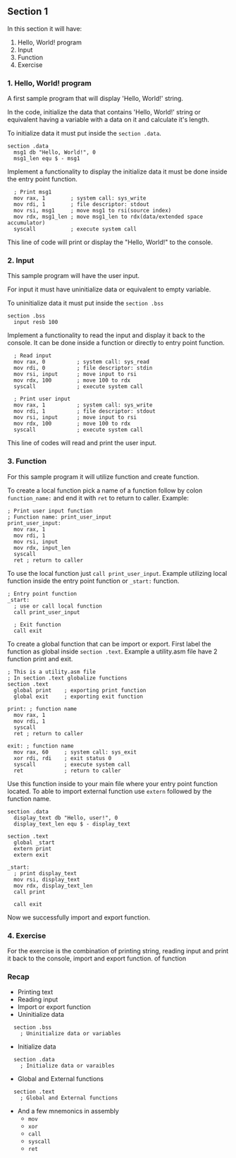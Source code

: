 ## Section 1
In this section it will have:
 1. Hello, World! program
 2. Input
 3. Function
 4. Exercise

### 1. Hello, World! program
A first sample program that will display 'Hello, World!' string.

In the code, initialize the data that contains 'Hello, World!' string
or equivalent having a variable with a data on it and calculate it's length.

To initialize data it must put inside the `section .data`.
```
section .data
  msg1 db "Hello, World!", 0
  msg1_len equ $ - msg1
```

Implement a functionality to display the initialize data it must be done
inside the entry point function.
```
  ; Print msg1
  mov rax, 1        ; system call: sys_write
  mov rdi, 1        ; file descriptor: stdout
  mov rsi, msg1     ; move msg1 to rsi(source index)
  mov rdx, msg1_len ; move msg1_len to rdx(data/extended space accumulator)
  syscall           ; execute system call
```
This line of code will print or display the "Hello, World!" to the console.


### 2. Input
This sample program will have the user input.

For input it must have uninitialize data or equivalent to empty variable.

To uninitialize data it must put inside the `section .bss`
```
section .bss
  input resb 100
```

Implement a functionality to read the input and display it back to the
console. It can be done inside a function or directly to entry point
function.
```
  ; Read input
  mov rax, 0          ; system call: sys_read
  mov rdi, 0          ; file descriptor: stdin
  mov rsi, input      ; move input to rsi
  mov rdx, 100        ; move 100 to rdx
  syscall             ; execute system call

  ; Print user input
  mov rax, 1          ; system call: sys_write
  mov rdi, 1          ; file descriptor: stdout
  mov rsi, input      ; move input to rsi
  mov rdx, 100        ; move 100 to rdx
  syscall             ; execute system call
```
This line of codes will read and print the user input.

### 3. Function
For this sample program it will utilize function and create function.

To create a local function pick a name of a function follow by colon
`function_name:` and end it with `ret` to return to caller.
Example:
```
; Print user input function
; Function name: print_user_input
print_user_input:
  mov rax, 1
  mov rdi, 1
  mov rsi, input
  mov rdx, input_len
  syscall
  ret ; return to caller
```
To use the local function just `call print_user_input`.
Example utilizing local function inside the entry point function or
`_start:` function.
```
; Entry point function
_start:
  ; use or call local function
  call print_user_input

  ; Exit function
  call exit
```

To create a global function that can be import or export.
First label the function as global inside `section .text`.
Example a utility.asm file have 2 function print and exit.
```
; This is a utility.asm file
; In section .text globalize functions
section .text
  global print    ; exporting print function
  global exit     ; exporting exit function

print: ; function name
  mov rax, 1
  mov rdi, 1
  syscall
  ret ; return to caller

exit: ; function name
  mov rax, 60     ; system call: sys_exit
  xor rdi, rdi    ; exit status 0
  syscall         ; execute system call
  ret             ; return to caller
```

Use this function inside to your main file where your entry point function
located. To able to import external function use `extern` followed by the
function name.

```
section .data
  display_text db "Hello, user!", 0
  display_text_len equ $ - display_text

section .text
  global _start
  extern print
  extern exit

_start:
  ; print display_text
  mov rsi, display_text
  mov rdx, display_text_len
  call print

  call exit
```
Now we successfully import and export function.

### 4. Exercise
For the exercise is the combination of printing string, reading input and
print it back to the console, import and export function.
of function

### Recap

- Printing text
- Reading input
- Import or export function
- Uninitialize data
```
  section .bss
    ; Uninitialize data or variables
```
- Initialize data
```
  section .data
    ; Initialize data or varaibles
```
- Global and External functions
```
  section .text
    ; Global and External functions
```
- And a few mnemonics in assembly
  - `mov`
  - `xor`
  - `call`
  - `syscall`
  - `ret`


